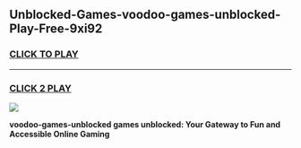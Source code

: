 
## Unblocked-Games-voodoo-games-unblocked-Play-Free-9xi92
<h3>
<a href="https://premium76.site?title=voodoo-games-unblocked&ref=18A">CLICK TO PLAY</a></h3>
<hr>

<h3>
<a href="https://premium76.site?title=voodoo-games-unblocked&ref=18A">CLICK 2 PLAY</a>
  
</h3>

<a href="https://premium76.site?title=voodoo-games-unblocked&ref=18A"><img src="https://clearcache.store/games.png"></a>


**voodoo-games-unblocked games unblocked: Your Gateway to Fun and Accessible Online Gaming**
